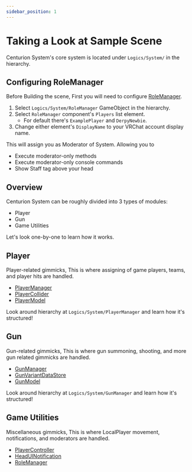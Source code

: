```yaml
---
sidebar_position: 1
---
```


# Taking a Look at Sample Scene

Centurion System's core system is located under `Logics/System/` in the hierarchy.

## Configuring RoleManager

Before Building the scene, First you will need to configure [RoleManager](https://docs.derpynewbie.dev/newbie-commons/rolemanager).

1. Select `Logics/System/RoleManager` GameObject in the hierarchy.
2. Select `RoleManager` component's `Players` list element. 
   - For default there's `ExamplePlayer` and `DerpyNewbie`.
3. Change either element's `DisplayName` to your VRChat account display name.

This will assign you as Moderator of System. Allowing you to

- Execute moderator-only methods
- Execute moderator-only console commands
- Show Staff tag above your head

## Overview

Centurion System can be roughly divided into 3 types of modules:

- Player
- Gun
- Game Utilities

Let's look one-by-one to learn how it works.

## Player

Player-related gimmicks, This is where assigning of game players, teams, and player hits are handled.

- [PlayerManager](/docs/components/player/playermanager)
- [PlayerCollider](/docs/compnents/player/playercollider)
- [PlayerModel](/docs/components/player/massplayer/playermodel)

Look around hierarchy at `Logics/System/PlayerManager` and learn how it's structured!

## Gun

Gun-related gimmicks, This is where gun summoning, shooting, and more gun related gimmicks are handled.

- [GunManager](/docs/components/gun/gunmanager)
- [GunVariantDataStore](/docs/components/gun/datastore/gunvariantdatastore)
- [GunModel](/docs/components/gun/massgun/gunmodel)

Look around hierarchy at `Logics/System/GunManager` and learn how it's structured!

## Game Utilities

Miscellaneous gimmicks, This is where LocalPlayer movement, notifications, and moderators are handled.

- [PlayerController](/docs/components/misc/playercontroller)
- [HeadUINotification](/docs/components/misc/head-ui/headuinotification)
- [RoleManager](/docs/components/newbiecommon/rolemanager)